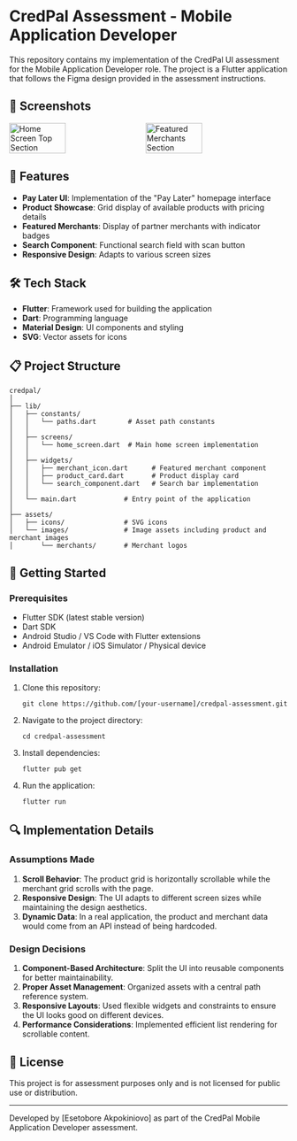 # CredPal Assessment - Mobile Application Developer

This repository contains my implementation of the CredPal UI assessment for the Mobile Application Developer role. The project is a Flutter application that follows the Figma design provided in the assessment instructions.

## 📱 Screenshots
<div style="display: flex; flex-direction: row; gap: 20px;">
  <img src="https://github.com/user-attachments/assets/a7289036-13e0-41fe-a288-d3d1b02d20dd" width="45%" alt="Home Screen Top Section" />
  <img src="https://github.com/user-attachments/assets/1dfc0f8c-8ddf-4cec-9b61-40a5b7c1d8a0" width="45%" alt="Featured Merchants Section" />
</div>

## 🚀 Features

- **Pay Later UI**: Implementation of the "Pay Later" homepage interface
- **Product Showcase**: Grid display of available products with pricing details
- **Featured Merchants**: Display of partner merchants with indicator badges
- **Search Component**: Functional search field with scan button
- **Responsive Design**: Adapts to various screen sizes

## 🛠️ Tech Stack

- **Flutter**: Framework used for building the application
- **Dart**: Programming language
- **Material Design**: UI components and styling
- **SVG**: Vector assets for icons

## 📋 Project Structure

```
credpal/
│
├── lib/
│   ├── constants/
│   │   └── paths.dart        # Asset path constants
│   │
│   ├── screens/
│   │   └── home_screen.dart  # Main home screen implementation
│   │
│   ├── widgets/
│   │   ├── merchant_icon.dart      # Featured merchant component
│   │   ├── product_card.dart       # Product display card
│   │   └── search_component.dart   # Search bar implementation
│   │
│   └── main.dart            # Entry point of the application
│
├── assets/
│   ├── icons/               # SVG icons
│   └── images/              # Image assets including product and merchant images
│       └── merchants/       # Merchant logos
```

## 🏁 Getting Started

### Prerequisites

- Flutter SDK (latest stable version)
- Dart SDK
- Android Studio / VS Code with Flutter extensions
- Android Emulator / iOS Simulator / Physical device

### Installation

1. Clone this repository:
   ```
   git clone https://github.com/[your-username]/credpal-assessment.git
   ```

2. Navigate to the project directory:
   ```
   cd credpal-assessment
   ```

3. Install dependencies:
   ```
   flutter pub get
   ```

4. Run the application:
   ```
   flutter run
   ```
## 🔍 Implementation Details

### Assumptions Made

1. **Scroll Behavior**: The product grid is horizontally scrollable while the merchant grid scrolls with the page.
2. **Responsive Design**: The UI adapts to different screen sizes while maintaining the design aesthetics.
3. **Dynamic Data**: In a real application, the product and merchant data would come from an API instead of being hardcoded.

### Design Decisions

1. **Component-Based Architecture**: Split the UI into reusable components for better maintainability.
2. **Proper Asset Management**: Organized assets with a central path reference system.
3. **Responsive Layouts**: Used flexible widgets and constraints to ensure the UI looks good on different devices.
4. **Performance Considerations**: Implemented efficient list rendering for scrollable content.


## 📄 License

This project is for assessment purposes only and is not licensed for public use or distribution.

---

Developed by [Esetobore Akpokiniovo] as part of the CredPal Mobile Application Developer assessment.

